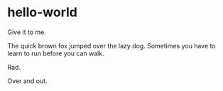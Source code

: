 # hello-world
Give it to me.

The quick brown fox jumped over the lazy dog.
Sometimes you have to learn to run before you can walk. 

Rad.

Over and out. 
